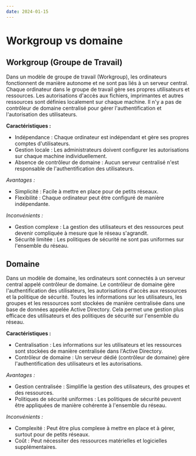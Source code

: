 ```yaml
---
date: 2024-01-15
---
```

# Workgroup vs domaine

## Workgroup (Groupe de Travail)

Dans un modèle de groupe de travail (Workgroup), les ordinateurs fonctionnent de manière autonome et ne sont pas liés à un serveur central. Chaque ordinateur dans le groupe de travail gère ses propres utilisateurs et ressources. Les autorisations d'accès aux fichiers, imprimantes et autres ressources sont définies localement sur chaque machine. Il n'y a pas de contrôleur de domaine centralisé pour gérer l'authentification et l'autorisation des utilisateurs.

**Caractéristiques :**

- Indépendance : Chaque ordinateur est indépendant et gère ses propres comptes d'utilisateurs.
- Gestion locale : Les administrateurs doivent configurer les autorisations sur chaque machine individuellement.
- Absence de contrôleur de domaine : Aucun serveur centralisé n'est responsable de l'authentification des utilisateurs.

_Avantages :_

- Simplicité : Facile à mettre en place pour de petits réseaux.
- Flexibilité : Chaque ordinateur peut être configuré de manière indépendante.

_Inconvénients :_

- Gestion complexe : La gestion des utilisateurs et des ressources peut devenir compliquée à mesure que le réseau s'agrandit.
- Sécurité limitée : Les politiques de sécurité ne sont pas uniformes sur l'ensemble du réseau.

## Domaine

Dans un modèle de domaine, les ordinateurs sont connectés à un serveur central appelé contrôleur de domaine. Le contrôleur de domaine gère l'authentification des utilisateurs, les autorisations d'accès aux ressources et la politique de sécurité. Toutes les informations sur les utilisateurs, les groupes et les ressources sont stockées de manière centralisée dans une base de données appelée Active Directory. Cela permet une gestion plus efficace des utilisateurs et des politiques de sécurité sur l'ensemble du réseau.

**Caractéristiques :**

- Centralisation : Les informations sur les utilisateurs et les ressources sont stockées de manière centralisée dans l'Active Directory.
- Contrôleur de domaine : Un serveur dédié (contrôleur de domaine) gère l'authentification des utilisateurs et les autorisations.

_Avantages :_

- Gestion centralisée : Simplifie la gestion des utilisateurs, des groupes et des ressources.
- Politiques de sécurité uniformes : Les politiques de sécurité peuvent être appliquées de manière cohérente à l'ensemble du réseau.

_Inconvénients :_

- Complexité : Peut être plus complexe à mettre en place et à gérer, surtout pour de petits réseaux.
- Coût : Peut nécessiter des ressources matérielles et logicielles supplémentaires.